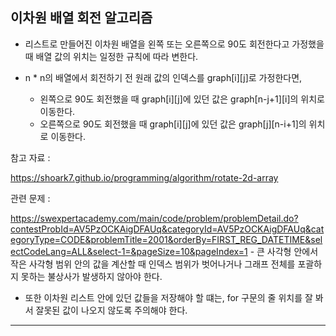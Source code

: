 ## 이차원 배열 회전 알고리즘

- 리스트로 만들어진 이차원 배열을 왼쪽 또는 오른쪽으로 90도 회전한다고 가정했을 때 배열 값의 위치는 일정한 규칙에 따라 변한다.

- n * n의 배열에서 회전하기 전 원래 값의 인덱스를 graph[i][j]로 가정한다면,
    - 왼쪽으로 90도 회전했을 때 graph[i][j]에 있던 값은 graph[n-j+1][i]의 위치로 이동한다.
    - 오른쪽으로 90도 회전했을 때 graph[i][j]에 있던 값은 graph[j][n-i+1]의 위치로 이동한다.

참고 자료 : 

<https://shoark7.github.io/programming/algorithm/rotate-2d-array>




관련 문제 :

<https://swexpertacademy.com/main/code/problem/problemDetail.do?contestProbId=AV5PzOCKAigDFAUq&categoryId=AV5PzOCKAigDFAUq&categoryType=CODE&problemTitle=2001&orderBy=FIRST_REG_DATETIME&selectCodeLang=ALL&select-1=&pageSize=10&pageIndex=1> - 큰 사각형 안에서 작은 사각형 범위 안의 값을 계산할 때 인덱스 범위가 벗어나거나 그래프 전체를 포괄하지 못하는 불상사가 발생하지 않아야 한다.
- 또한 이차원 리스트 안에 있던 값들을 저장해야 할 떄는, for 구문의 줄 위치를 잘 봐서 잘못된 값이 나오지 않도록 주의해야 한다.
  
---